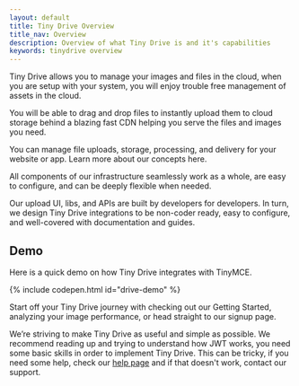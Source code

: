 ```yaml
---
layout: default
title: Tiny Drive Overview
title_nav: Overview
description: Overview of what Tiny Drive is and it's capabilities
keywords: tinydrive overview
---
```


Tiny Drive allows you to manage your images and files in the cloud, when you are setup with your system, you will enjoy trouble free management of assets in the cloud.

You will be able to drag and drop files to instantly upload them to cloud storage behind a blazing fast CDN helping you serve the files and images you need.

You can manage file uploads, storage, processing, and delivery for your website or app. Learn more about our concepts here.

All components of our infrastructure seamlessly work as a whole, are easy to configure, and can be deeply flexible when needed.

Our upload UI, libs, and APIs are built by developers for developers. In turn, we design Tiny Drive integrations to be non-coder ready, easy to configure, and well-covered with documentation and guides.


## Demo

Here is a quick demo on how Tiny Drive integrates with TinyMCE.

{% include codepen.html id="drive-demo" %}


Start off your Tiny Drive journey with checking out our Getting Started, analyzing your image performance, or head straight to our signup page.

We’re striving to make Tiny Drive as useful and simple as possible. We recommend reading up and trying to understand how JWT works, you need some basic skills in order to implement Tiny Drive. This can be tricky, if you need some help, check our [help page](/tinydrive/get-help/) and if that doesn't work, contact our support.

